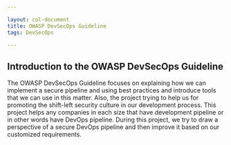 ```yaml
---

layout: col-document
title: OWASP DevSecOps Guideline
tags: DevSecOps

---
```


## Introduction to the OWASP DevSecOps Guideline  
The OWASP DevSecOps Guideline focuses on explaining how we can implement a secure pipeline and using best practices and introduce tools that we can use in this matter. Also, the project trying to help us for promoting the shift-left security culture in our development process.
This project helps any companies in each size that have development pipeline or in other words have DevOps pipeline. During this project, we try to draw a perspective of a secure DevOps pipeline and then improve it based on our customized requirements.  
